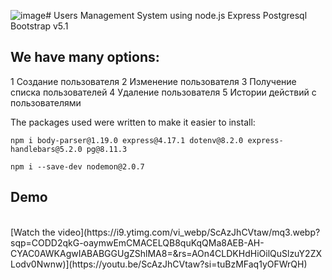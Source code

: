 ![image](https://github.com/sulieman-kh/users-management-system/assets/35015159/7c15677c-a1d7-455a-9b3f-8f26b620b81d)# Users Management System using node.js Express Postgresql Bootstrap v5.1

## We have many options:

1 Создание пользователя
2 Изменение пользователя
3 Получение списка пользователей
4 Удаление пользователя
5 Истории действий с пользователями

The packages used were written to make it easier to install:

```
npm i body-parser@1.19.0 express@4.17.1 dotenv@8.2.0 express-handlebars@5.2.0 pg@8.11.3
```

```
npm i --save-dev nodemon@2.0.7
```

## Demo
<br>
[Watch the video](https://i9.ytimg.com/vi_webp/ScAzJhCVtaw/mq3.webp?sqp=CODD2qkG-oaymwEmCMACELQB8quKqQMa8AEB-AH-CYAC0AWKAgwIABABGGUgZShlMA8=&rs=AOn4CLDKHdHiOilQuSlzuY2ZXLodv0Nwnw)](https://youtu.be/ScAzJhCVtaw?si=tuBzMFaq1yOFWrQH)

